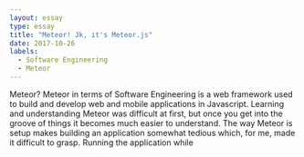 ```yaml
---
layout: essay
type: essay
title: "Meteor! Jk, it's Meteor.js"
date: 2017-10-26
labels:
  - Software Engineering
  - Meteor
---
```


  Meteor? Meteor in terms of Software Engineering is a web framework used to build and develop web and mobile applications in Javascript. Learning and understanding Meteor was difficult at first, but once you get into the groove of things it becomes much easier to understand. The way Meteor is setup makes building an application somewhat tedious which, for me, made it difficult to grasp. Running the application while 

